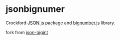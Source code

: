 # jsonbignumer

Crockford [JSON.js](https://github.com/douglascrockford/JSON-js) package and [bignumber.js](https://github.com/MikeMcl/bignumber.js) library.

fork from [json-bigint](https://github.com/sidorares/json-bigint)
